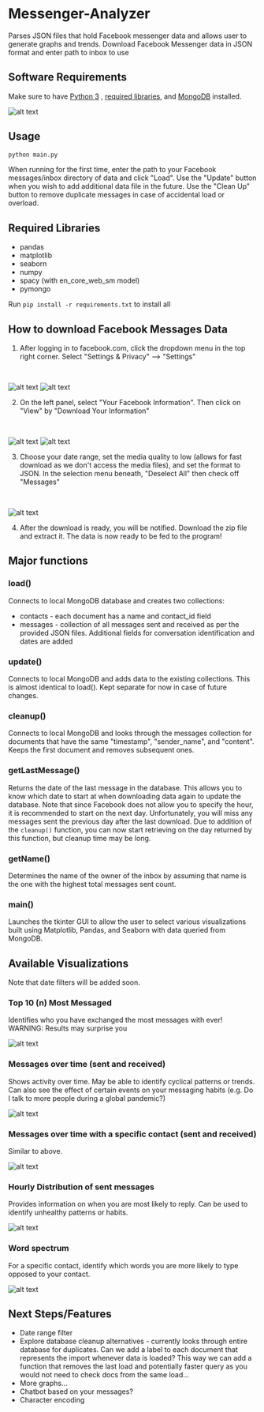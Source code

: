 # Messenger-Analyzer
Parses JSON files that hold Facebook messenger data and allows user to generate graphs and trends. Download Facebook Messenger data in JSON format and enter path to inbox to use

## Software Requirements
Make sure to have <a href="https://www.python.org/downloads/" target="_blank">Python 3</a>
, [required libraries](#Required-Libraries), and <a href="https://www.freecodecamp.org/news/learn-mongodb-a4ce205e7739/" target="_blank">MongoDB</a> installed.

![alt text](./img/menu.JPG)

## Usage
```bash
python main.py
```

When running for the first time, enter the path to your Facebook messages/inbox directory of data and click "Load". Use the "Update" button when you wish to add additional data file in the future. Use the "Clean Up" button to remove duplicate messages in case of accidental load or overload. 

## Required Libraries
* pandas
* matplotlib
* seaborn
* numpy
* spacy (with en_core_web_sm model)
* pymongo

Run `pip install -r requirements.txt` to install all

## How to download Facebook Messages Data
1. After logging in to facebook.com, click the dropdown menu in the top right corner. Select "Settings & Privacy" --> "Settings"
<br>

![alt text](./img/dlfb1.JPG)
![alt text](./img/dlfb2.JPG)

2. On the left panel, select "Your Facebook Information". Then click on "View" by "Download Your Information"
<br>

![alt text](./img/dlfb3.JPG)
![alt text](./img/dlfb4.JPG)

3. Choose your date range, set the media quality to low (allows for fast download as we don't access the media files), and set the format to JSON. In the selection menu beneath, "Deselect All" then check off "Messages" 
<br>

![alt text](./img/dlfb5.JPG)

4. After the download is ready, you will be notified. Download the zip file and extract it. The data is now ready to be fed to the program!

## Major functions
### load()
Connects to local MongoDB database and creates two collections:
* contacts - each document has a name and contact_id field
* messages - collection of all messages sent and received as per the provided JSON files. Additional fields for conversation identification and dates are added

### update()
Connects to local MongoDB and adds data to the existing collections. This is almost identical to load(). Kept separate for now in case of future changes. 

### cleanup()
Connects to local MongoDB and looks through the messages collection for documents that have the same "timestamp", "sender_name", and "content". Keeps the first document and removes subsequent ones. 

### getLastMessage()
Returns the date of the last message in the database. This allows you to know which date to start at when downloading data again to update the database. Note that since Facebook does not allow you to specify the hour, it is recommended to start on the next day. Unfortunately, you will miss any messages sent the previous day after the last download. Due to addition of the `cleanup()` function, you can now start retrieving on the day returned by this function, but cleanup time may be long. 

### getName()
Determines the name of the owner of the inbox by assuming that name is the one with the highest total messages sent count. 

### main()
Launches the tkinter GUI to allow the user to select various visualizations built using Matplotlib, Pandas, and Seaborn with data queried from MongoDB. 

## Available Visualizations
Note that date filters will be added soon.
### Top 10 (n) Most Messaged
Identifies who you have exchanged the most messages with ever! WARNING: Results may surprise you
<br>

![alt text](./img/topn.png)

### Messages over time (sent and received)
Shows activity over time. May be able to identify cyclical patterns or trends. Can also see the effect of certain events on your messaging habits (e.g. Do I talk to more people during a global pandemic?)
<br>

![alt text](./img/msg_v_time.PNG)

### Messages over time with a specific contact (sent and received)
Similar to above. 
<br>

![alt text](./img/msg_v_time_contact.png)
### Hourly Distribution of sent messages
Provides information on when you are most likely to reply. Can be used to identify unhealthy patterns or habits. 
<br>

![alt text](./img/msg_dist.JPG)
### Word spectrum
For a specific contact, identify which words you are more likely to type opposed to your contact. 
<br>

![alt text](./img/wordspectrum.PNG)

## Next Steps/Features
* Date range filter
* Explore database cleanup alternatives - currently looks through entire database for duplicates. Can we add a label to each document that represents the import whenever data is loaded? This way we can add a function that removes the last load and potentially faster query as you would not need to check docs from the same load... 
* More graphs...
* Chatbot based on your messages?
* Character encoding